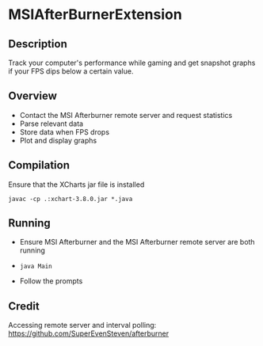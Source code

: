 # MSIAfterBurnerExtension

## Description

  Track your computer's performance while gaming and get snapshot graphs if your FPS dips below a certain value.
  
## Overview

  - Contact the MSI Afterburner remote server and request statistics
  - Parse relevant data 
  - Store data when FPS drops
  - Plot and display graphs

## Compilation 

  Ensure that the XCharts jar file is installed

  `javac -cp .:xchart-3.8.0.jar *.java`
  
  
## Running

  - Ensure MSI Afterburner and the MSI Afterburner remote server are both running
   
  - `java Main`
  
  - Follow the prompts

## Credit 

  Accessing remote server and interval polling: https://github.com/SuperEvenSteven/afterburner
